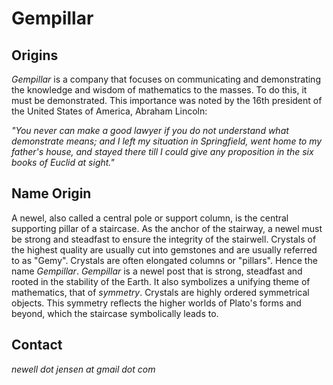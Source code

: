 # Gempillar

## Origins

_Gempillar_ is a company that focuses on communicating and demonstrating the knowledge and wisdom of mathematics to the masses.  To do this, it must be demonstrated.  This importance was noted by the 16th president of the United States of America, Abraham Lincoln:

_"You never can make a good lawyer if you do not understand what demonstrate means; and I left my situation in Springfield, went home to my father's house, and stayed there till I could give any proposition in the six books of Euclid at sight."_


## Name Origin

A newel, also called a central pole or support column, is the central supporting pillar of a staircase.  As the anchor of the stairway, a newel must be strong and steadfast to ensure the integrity of the stairwell.  Crystals of the highest quality are usually cut into gemstones and are usually referred to as "Gemy".  Crystals are often elongated columns or "pillars".  Hence the name _Gempillar_.  _Gempillar_ is a newel post that is strong, steadfast and rooted in the stability of the Earth.  It also symbolizes a unifying theme of mathematics, that of _symmetry_.  Crystals are highly ordered symmetrical objects. This symmetry reflects the higher worlds of Plato's forms and beyond, which the staircase symbolically leads to.


## Contact

_newell dot jensen at gmail dot com_

